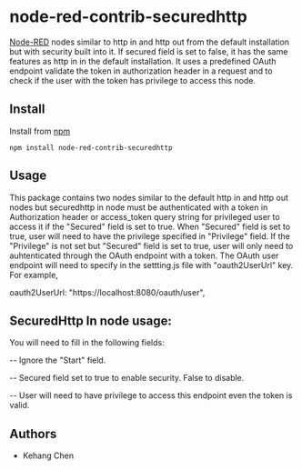 node-red-contrib-securedhttp
=========================
[Node-RED](http://nodered.org) nodes similar to http in and http out
from the default installation but with security built into it.  If 
secured field is set to false, it has the same features as http in
in the default installation.  It uses a predefined OAuth endpoint 
validate the token in authorization header in a request and to check 
if the user with the token has privilege to access this node.

Install
-------
Install from [npm](http://npmjs.org)
```
npm install node-red-contrib-securedhttp
```

Usage
-----
This package contains two nodes similar to the default http in and
http out nodes but securedhttp in node must be authenticated with a 
token in Authorization header or access_token query string for 
privileged user to access it if the "Secured" field is set to true.
When "Secured" field is set to true, user will need to have the
privilege specified in "Privilege" field.  If the "Privilege" is not
set but "Secured" field is set to true, user will only need to 
auhtenticated through the OAuth endpoint with a token.  The OAuth
user endpoint will need to specify in the settting.js file with 
"oauth2UserUrl" key.  For example,

  oauth2UserUrl: "https://localhost:8080/oauth/user",


SecuredHttp In node usage:
-----------------

You will need to fill in the following fields:

-- Ignore the "Start" field.

-- Secured field set to true to enable security.  False to disable.

-- User will need to have privilege to access this endpoint even the token is valid.


Authors
-------
* Kehang Chen
